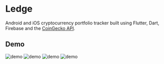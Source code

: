 # Ledge

Android and iOS cryptocurrency portfolio tracker built using Flutter, Dart, Firebase and the <a href="https://www.coingecko.com/en/api">CoinGecko API</a>.

## Demo
![demo](https://media.giphy.com/media/tjq5bO5xAoM7U6GawK/giphy.gif)
![demo](https://media.giphy.com/media/T2Ixt6c0AoBni8uuNT/giphy.gif)
![demo](https://media.giphy.com/media/jL02hmJ72YbTNDlU3t/giphy.gif)
![demo](https://media.giphy.com/media/6zJOwYpP5mXN2fbj0p/giphy.gif)